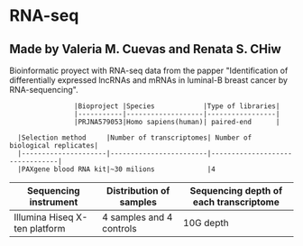 # RNA-seq 
## Made by Valeria M. Cuevas and Renata S. CHiw
Bioinformatic proyect with RNA-seq data from the papper "Identification of differentially expressed lncRNAs and mRNAs in luminal-B breast cancer by RNA-sequencing".

                    |Bioproject |Species            |Type of libraries|
                    |-----------|-------------------|-----------------|
                    |PRJNA579053|Homo sapiens(human)| paired-end      |

      |Selection method     |Number of transcriptomes| Number of biological replicates|
      |---------------------|------------------------|--------------------------------|
      |PAXgene blood RNA kit|~30 milions             |4

|Sequencing instrument        |Distribution of samples  |Sequencing depth of each transcriptome|
|-----------------------------|-------------------------|--------------------------------------|
|Illumina Hiseq X-ten platform| 4 samples and 4 controls| 10G depth 
